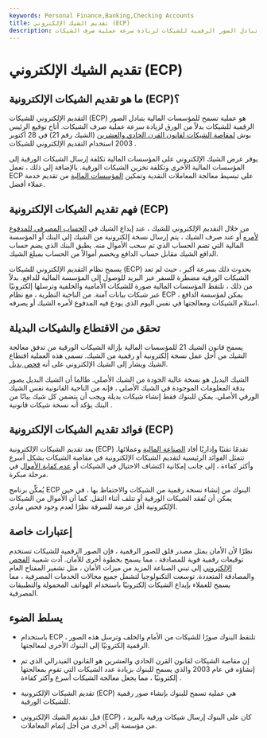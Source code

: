 ```yaml
---
keywords: Personal Finance,Banking,Checking Accounts
title: تقديم الشيك الإلكتروني (ECP)
description: يتيح العرض الإلكتروني للشيكات للمؤسسات المالية تبادل الصور الرقمية للشيكات لزيادة سرعة عملية صرف الشيكات.
---
```


# تقديم الشيك الإلكتروني (ECP)
## ما هو تقديم الشيكات الإلكترونية (ECP)؟

التقديم الإلكتروني للشيكات (ECP) هو عملية تسمح للمؤسسات المالية بتبادل الصور الرقمية للشيكات بدلاً من الورق لزيادة سرعة عملية صرف الشيكات. أتاح توقيع الرئيس بوش [لمقاصة الشيكات لقانون القرن الحادي والعشرين](/check_21) (الشيك رقم 21) في 28 أكتوبر 2003 استخدام التقديم الإلكتروني للشيكات .

يوفر عرض الشيك الإلكتروني على المؤسسات المالية تكلفة إرسال الشيكات الورقية إلى المؤسسات المالية الأخرى وتكلفة تخزين الشيكات الورقية. بالإضافة إلى ذلك ، تعمل ECP على تبسيط معالجة المعاملات النقدية وتمكين [المؤسسات المالية](/financialinstitution) من تقديم خدمة عملاء أفضل.

## فهم تقديم الشيكات الإلكترونية (ECP)

من خلال التقديم الإلكتروني للشيك ، عند إيداع الشيك في [الحساب المصرفي للمدفوع لأمره](/payee) أو عند صرف الشيك ، يتم إرسال نسخة إلكترونية من الشيك إلى البنك أو المؤسسة المالية التي تضم الحساب الذي تم سحب الأموال منه. يطبق البنك الذي يضم حساب الدافع الشيك مقابل حساب الدافع ويخصم أموالاً من الحساب بمبلغ الشيك.

يسمح نظام التقديم الإلكتروني للشيكات (ECP) بحدوث ذلك بسرعة أكبر ، حيث لم تعد الشيكات الورقية مضطرة للسفر عبر البريد للوصول إلى المؤسسة المالية للدافع. بدلاً من ذلك ، تلتقط المؤسسات المالية صورة للشيكات الأمامية والخلفية وترسلها إلكترونيًا عبر شبكات بيانات آمنة. من الناحية النظرية ، مع نظام ECP ، يمكن لمؤسسة الدافع استلام الشيكات ومعالجتها في نفس اليوم الذي يودع فيه المدفوع لأمره الشيك أو يصرفه.

## تحقق من الاقتطاع والشيكات البديلة

يسمح قانون الشيك 21 للمؤسسات المالية بإزالة الشيكات الورقية من تدفق معالجة الشيك من أجل عمل نسخة إلكترونية أو رقمية من الشيك. تسمى هذه العملية اقتطاع الشيك ويشار إلى الشيك الإلكتروني على أنه [فحص بديل](/substitute_checks).

الشيك البديل هو نسخة عالية الجودة من الشيك الأصلي. طالما أن الشيك البديل يصور بدقة المعلومات الموجودة في الشيك الأصلي ، فإنه من الناحية القانونية نفس الشيك الورقي الأصلي. يمكن للبنوك فقط إنشاء شيكات بديلة ويجب أن يتضمن كل شيك بيانًا من البنك يؤكد أنه نسخة شيكات قانونية .

## فوائد تقديم الشيكات الإلكترونية (ECP)

يعد تقديم الشيكات الإلكترونية (ECP) تقدمًا تقنيًا وإداريًا أفاد [الصناعة المالية](/financial_sector) وعملائها. تتمثل الفوائد الرئيسية لتقديم الشيكات الإلكترونية في مقاصة الشيكات بشكل أسرع وأكثر كفاءة ، إلى جانب إمكانية اكتشاف الاحتيال في الشيكات أو [عدم كفاية الأموال](/nsf) في مرحلة مبكرة.

يُمكِّن برنامج ECP البنوك من إنشاء نسخة رقمية من الشيكات والاحتفاظ بها ، في حين يمكن أن تُفقد الشيكات الورقية أو تتلف أثناء النقل. كما أن الأموال من الشيكات الإلكترونية أقل عرضة للسرقة نظرًا لعدم وجود فحص مادي.

## إعتبارات خاصة

نظرًا لأن الأمان يمثل مصدر قلق للصور الرقمية ، فإن الصور الرقمية للشيكات تستخدم توقيعات رقمية قوية للمصادقة ، مما يسمح بخطوة أخرى للأمان. أدت شعبية [الفحص الإلكتروني](/electroniccheck) إلى تبني الصناعة المزيد من ميزات الأمان ، مثل تشفير المفتاح العام والمصادقة المتعددة. توسعت التكنولوجيا لتشمل جميع مجالات الخدمات المصرفية ، مما يسمح للعملاء بإيداع الشيكات إلكترونيًا باستخدام الهواتف المحمولة والتطبيقات المصرفية.

## يسلط الضوء

- باستخدام ECP ، تلتقط البنوك صورًا للشيكات من الأمام والخلف وترسل هذه الصور الرقمية إلكترونيًا إلى البنوك الأخرى لمعالجتها.

- إن مقاصة الشيكات لقانون القرن الحادي والعشرين هو القانون الفيدرالي الذي تم إنشاؤه في عام 2003 والذي يسمح للبنوك بزيادة عدد الشيكات التي تقوم بمعالجتها إلكترونيًا ، مما يجعل معالجة الشيكات أسرع وأكثر كفاءة .

- تقديم الشيكات الإلكترونية (ECP) هي عملية تسمح للبنوك بإنشاء صور رقمية للشيكات الورقية.

- قبل تقديم الشيك الإلكتروني (ECP) ، كان على البنوك إرسال شيكات ورقية بالبريد من مؤسسة إلى أخرى من أجل إتمام المعاملات.

